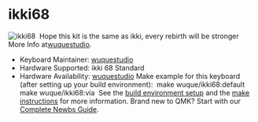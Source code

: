 # ikki68

![ikki68](https://ikki68.com/wp-content/uploads/2020/06/cover-ikki68-coronation-2.jpg)
​
Hope this kit is the same as ikki, every rebirth will be stronger
More Info at[wuquestudio](https://shop.wuquestudio.com/).
​
* Keyboard Maintainer: [wuquestudio](https://shop.wuquestudio.com)
* Hardware Supported: ikki 68 Standard
* Hardware Availability: [wuquestudio](https://shop.wuquestudio.com/products/ikki68)
​
Make example for this keyboard (after setting up your build environment):
​
    make wuque/ikki68:default
    make wuque/ikki68:via
​
See the [build environment setup](https://docs.qmk.fm/#/getting_started_build_tools) 
and the [make instructions](https://docs.qmk.fm/#/getting_started_make_guide) 
for more information. Brand new to QMK? 
Start with our [Complete Newbs Guide](https://docs.qmk.fm/#/newbs).
